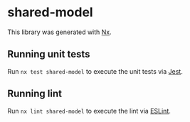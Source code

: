 # shared-model

This library was generated with [Nx](https://nx.dev).

## Running unit tests

Run `nx test shared-model` to execute the unit tests via [Jest](https://jestjs.io).

## Running lint

Run `nx lint shared-model` to execute the lint via [ESLint](https://eslint.org/).
